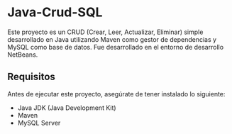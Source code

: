 # Java-Crud-SQL

Este proyecto es un CRUD (Crear, Leer, Actualizar, Eliminar) simple desarrollado en Java utilizando Maven como gestor de dependencias y MySQL como base de datos. Fue desarrollado en el entorno de desarrollo NetBeans.

## Requisitos

Antes de ejecutar este proyecto, asegúrate de tener instalado lo siguiente:

- Java JDK (Java Development Kit)
- Maven
- MySQL Server